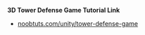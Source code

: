 <strong>3D Tower Defense Game Tutorial Link</strong>

- [noobtuts.com/unity/tower-defense-game](https://noobtuts.com/unity/tower-defense-game)
